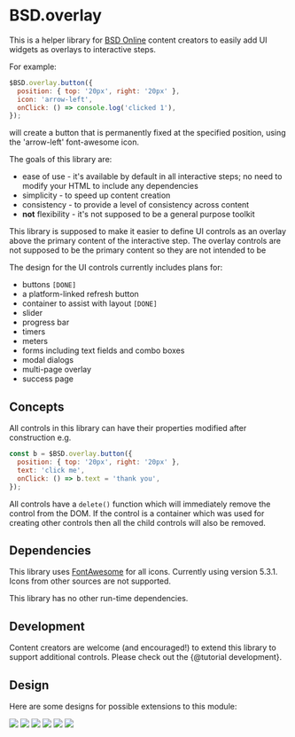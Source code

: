 # BSD.overlay

This is a helper library for [BSD Online](https://app.bsd.education) content creators to easily add UI widgets as overlays to interactive steps. 

For example:
```javascript
$BSD.overlay.button({
  position: { top: '20px', right: '20px' },
  icon: 'arrow-left',
  onClick: () => console.log('clicked 1'),
});
```
will create a button that is permanently fixed at the specified position, using the 'arrow-left' font-awesome icon.

The goals of this library are:
* ease of use - it's available by default in all interactive steps; no need to modify your HTML to include any dependencies
* simplicity - to speed up content creation
* consistency - to provide a level of consistency across content
* **not** flexibility - it's not supposed to be a general purpose toolkit

This library is supposed to make it easier to define UI controls as an overlay above the primary content of the interactive step. The overlay controls are not supposed to be the primary content so they are not intended to be 

The design for the UI controls currently includes plans for:
* buttons `[DONE]`
* a platform-linked refresh button
* container to assist with layout `[DONE]`
* slider
* progress bar
* timers
* meters
* forms including text fields and combo boxes
* modal dialogs
* multi-page overlay 
* success page

## Concepts

All controls in this library can have their properties modified after construction e.g.
```javascript
const b = $BSD.overlay.button({
  position: { top: '20px', right: '20px' },
  text: 'click me',
  onClick: () => b.text = 'thank you',
});
```

All controls have a `delete()` function which will immediately remove the control from the DOM. If the control is a container which was used for creating other controls then all the child controls will also be removed.

## Dependencies

This library uses [FontAwesome](https://fontawesome.com) for all icons. Currently using version 5.3.1. Icons from other sources are not supported.

This library has no other run-time dependencies.

## Development

Content creators are welcome (and encouraged!) to extend this library to support additional controls. Please check out the {@tutorial development}.

## Design

Here are some designs for possible extensions to this module:

![](design_1.png)
![](design_2.png)
![](design_3.png)
![](design_4.png)
![](design_5.png)
![](design_6.png)
